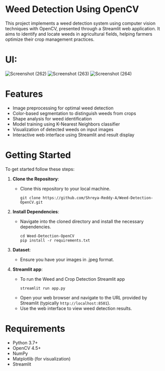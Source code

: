 
# Weed Detection Using OpenCV

This project implements a weed detection system using computer vision techniques with OpenCV, presented through a Streamlit web application. It aims to identify and locate weeds in agricultural fields, helping farmers optimize their crop management practices.

# UI:

![Screenshot (262)](https://github.com/user-attachments/assets/9f04a9b1-257e-4cbc-bd1c-8917dcf7751c)
![Screenshot (263)](https://github.com/user-attachments/assets/3a9e18b1-9598-4871-a5d5-9f580a1cb91f)
![Screenshot (264)](https://github.com/user-attachments/assets/d99138e5-7173-4da1-a03a-c5c72bcb86bd)

# Features

- Image preprocessing for optimal weed detection
- Color-based segmentation to distinguish weeds from crops
- Shape analysis for weed identification
- Model training using K-Nearest Neighbors classifier
- Visualization of detected weeds on input images
- Interactive web interface using Streamlit and result display

# Getting Started
To get started follow these steps:

1. **Clone the Repository**:
   
   - Clone this repository to your local machine.
     ```
     git clone https://github.com/Shreya-Reddy-A/Weed-Detection-OpenCV.git
     ```
3. **Install Dependencies**:
   
   - Navigate into the cloned directory and install the necessary dependencies.
     ```
     cd Weed-Detection-OpenCV
     pip install -r requirements.txt
     ```
3. **Dataset**:
    - Ensure you have your images in .jpeg format.
      
4. **Streamlit app**:
 
     - To run the Weed and Crop Detection Streamlit app
        ```
        streamlit run app.py
        ```
   - Open your web browser and navigate to the URL provided by Streamlit (typically `http://localhost:8501`).
   - Use the web interface to view weed detection results.

# Requirements

- Python 3.7+
- OpenCV 4.5+
- NumPy
- Matplotlib (for visualization)
- Streamlit








